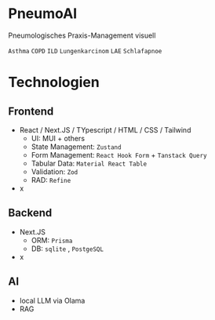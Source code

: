 # PneumoAI
Pneumologisches Praxis-Management visuell

`Asthma` `COPD` `ILD` `Lungenkarcinom` `LAE` `Schlafapnoe`

# Technologien
## Frontend
- React / Next.JS / TYpescript / HTML / CSS / Tailwind
  - UI: MUI + others
  - State Management: `Zustand`
  - Form Management: `React Hook Form` + `Tanstack Query`
  - Tabular Data: `Material React Table`
  - Validation: `Zod`
  - RAD: `Refine`
- x
## Backend
- Next.JS
  - ORM: `Prisma`
  - DB: `sqlite` , `PostgeSQL`
- x
## AI
- local LLM via Olama
- RAG

